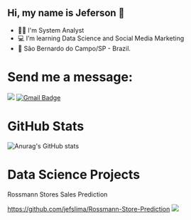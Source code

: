 ## Hi, my name is Jeferson 👋


- 👨‍💻 I'm System Analyst
- 💻 I’m learning Data Science and Social Media Marketing
- 📍 São Bernardo do Campo/SP - Brazil.

# Send me a message:
[<img src="https://img.shields.io/badge/linkedin-%230077B5.svg?&style=for-the-badge&logo=linkedin&logoColor=white" />](https://www.linkedin.com/in/jefersonslima/)
[![Gmail Badge](https://img.shields.io/badge/Gmail-D14836?style=for-the-badge&logo=gmail&logoColor=white&link=mailto:jeferson_slima@hotmail.com)](mailto:jeferson_slima@hotmail.com)





# GitHub Stats
![Anurag's GitHub stats](https://github-readme-stats.vercel.app/api?username=jefslima&show_icons=true)


# Data Science Projects
Rossmann Stores Sales Prediction

https://github.com/jefslima/Rossmann-Store-Prediction
<img src="https://bbj.hu/uploads/banners/201409/rossmanjpg_2014090414295134.webp"/> <br>
